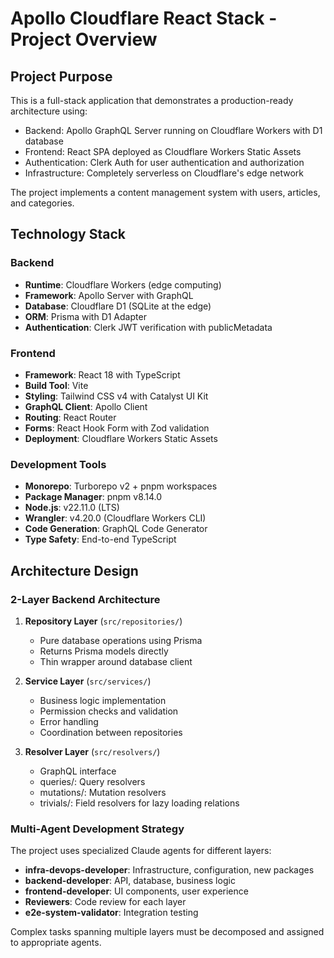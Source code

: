 # Apollo Cloudflare React Stack - Project Overview

## Project Purpose
This is a full-stack application that demonstrates a production-ready architecture using:
- Backend: Apollo GraphQL Server running on Cloudflare Workers with D1 database
- Frontend: React SPA deployed as Cloudflare Workers Static Assets
- Authentication: Clerk Auth for user authentication and authorization
- Infrastructure: Completely serverless on Cloudflare's edge network

The project implements a content management system with users, articles, and categories.

## Technology Stack

### Backend
- **Runtime**: Cloudflare Workers (edge computing)
- **Framework**: Apollo Server with GraphQL
- **Database**: Cloudflare D1 (SQLite at the edge)
- **ORM**: Prisma with D1 Adapter
- **Authentication**: Clerk JWT verification with publicMetadata

### Frontend
- **Framework**: React 18 with TypeScript
- **Build Tool**: Vite
- **Styling**: Tailwind CSS v4 with Catalyst UI Kit
- **GraphQL Client**: Apollo Client
- **Routing**: React Router
- **Forms**: React Hook Form with Zod validation
- **Deployment**: Cloudflare Workers Static Assets

### Development Tools
- **Monorepo**: Turborepo v2 + pnpm workspaces
- **Package Manager**: pnpm v8.14.0
- **Node.js**: v22.11.0 (LTS)
- **Wrangler**: v4.20.0 (Cloudflare Workers CLI)
- **Code Generation**: GraphQL Code Generator
- **Type Safety**: End-to-end TypeScript

## Architecture Design

### 2-Layer Backend Architecture
1. **Repository Layer** (`src/repositories/`)
   - Pure database operations using Prisma
   - Returns Prisma models directly
   - Thin wrapper around database client

2. **Service Layer** (`src/services/`)
   - Business logic implementation
   - Permission checks and validation
   - Error handling
   - Coordination between repositories

3. **Resolver Layer** (`src/resolvers/`)
   - GraphQL interface
   - queries/: Query resolvers
   - mutations/: Mutation resolvers  
   - trivials/: Field resolvers for lazy loading relations

### Multi-Agent Development Strategy
The project uses specialized Claude agents for different layers:
- **infra-devops-developer**: Infrastructure, configuration, new packages
- **backend-developer**: API, database, business logic
- **frontend-developer**: UI components, user experience
- **Reviewers**: Code review for each layer
- **e2e-system-validator**: Integration testing

Complex tasks spanning multiple layers must be decomposed and assigned to appropriate agents.